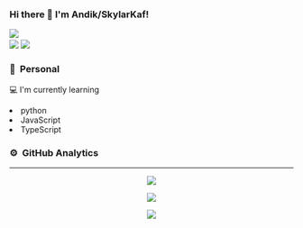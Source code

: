 ### Hi there 👋 I'm Andik/SkylarKaf!

<a href="https://github.com/SkylarKaf"><img src="https://cardivo.vercel.app/api?name=Andik Febriansyah&description=Hi, i'm SkylarKaf. Nice to meet you and i'm just newbie programer interested in the back end, but i'm want to be full stack dev :) &image=https://telegra.ph/file/b15cfdc4ad323112c0e99.jpg&usqp=CAU&backgroundColor=%23ecf0f1&instagram=@skylarkaf_&github=SkylarKaf&pattern=leaf&colorPattern=%23eaeaea" /><a> <br />
[<img src="https://img.shields.io/badge/whatsapp-%808080.svg?&style=for-the-badge&logo=whatsapp&logoColor=white">](https://wa.me/6282331660134?text=Hi+👋)
[<img src="https://img.shields.io/badge/instagram-%23E4405F.svg?&style=for-the-badge&logo=instagram&logoColor=white">](https://instagram.com/skylarkaf_)

### 🤠 &nbsp;Personal
💻 I'm currently learning 
 <li> python
 <li> JavaScript
 <li> TypeScript


###  ⚙ &nbsp;GitHub Analytics

---

<p align="center">
  <a href="https://github.com/SkylarKaf"><img src="https://github-readme-stats.vercel.app/api/top-langs?username=SkylarKaf&theme=tokyonight&layout=compact" /></a>
</p>

<p align="center">
  <a href="https://github.com/SkylarKaf"><img src="https://github-readme-stats.vercel.app/api?username=SkylarKaf&theme=tokyonight&show_icons=true" /></a>
</p>

<p align="center">
  <a href="https://github.com/SkylarKaf"><img src="https://github-readme-streak-stats.herokuapp.com?user=SkylarKaf&theme=tokyonight&hide_border=false&properties=background&border=%239611C5FF" /><a>
</p>
